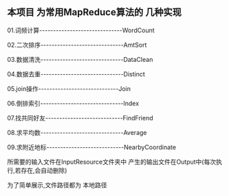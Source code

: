 ## 本项目 为常用MapReduce算法的 几种实现

01.词频计算------------------------------WordCount

02.二次排序------------------------------AmtSort

03.数据清洗------------------------------DataClean

04.数据去重------------------------------Distinct

05.join操作-----------------------------Join

06.倒排索引------------------------------Index

07.找共同好友----------------------------FindFriend

08.求平均数------------------------------Average

09.求附近地标----------------------------NearbyCoordinate

所需要的输入文件在InputResource文件夹中
产生的输出文件在Output中(每次执行,若存在,会自动删除)

为了简单展示,文件路径都为 本地路径
